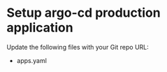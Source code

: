 # Setup argo-cd production application

Update the following files with your Git repo URL:
- apps.yaml
